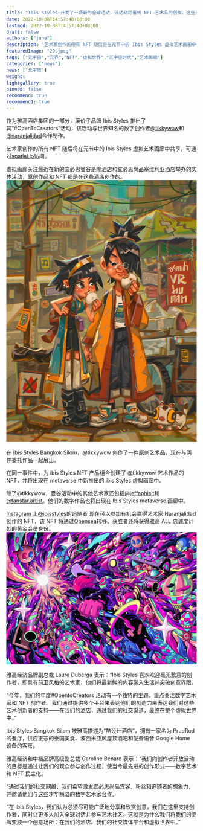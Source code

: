 ```yaml
---
title: "Ibis Styles 开发了一项新的全球活动，该活动将看到 NFT 艺术品的创作，这些艺术品将在元宇宙中展出。"
date: 2022-10-08T14:57:40+08:00
lastmod: 2022-10-08T14:57:40+08:00
draft: false
authors: ["june"]
description: "艺术家创作的所有 NFT 随后将在元节中的 Ibis Styles 虚拟艺术画廊中共享"
featuredImage: "29.jpeg"
tags: ["元宇宙","元界","NFT","虚拟世界","元宇宙时代","艺术画廊"]
categories: ["news"]
news: ["元宇宙"]
weight: 
lightgallery: true
pinned: false
recommend: true
recommend1: true
---
```




作为雅高酒店集团的一部分，廉价子品牌 Ibis Styles 推出了其“#OpenToCreators”活动，该活动与世界知名的数字创作者[@tikkywow](https://www.instagram.com/tikkywow)和[@naranjalidad](http://www.instagram.com/naranjalidad)合作制作。

艺术家创作的所有 NFT 随后将在元节中的 Ibis Styles 虚拟艺术画廊中共享，可通过[spatial.io](https://spatial.io/s/ibis-Styles-Gallery-63207b8396854f00014a64aa?share=1999572191507638744&utm_source=%2Fspaces)访问。

虚拟画廊关注最近在新的宜必思曼谷是隆酒店和宜必思尚品塞维利亚酒店举办的实体活动，原创作品和 NFT 都是在这些酒店创作的。![@tanstar.artist (CNW Group/ibis Styles) 的馒头时间](27.jpg)



在 Ibis Styles Bangkok Silom，@tikkywow 创作了一件原创艺术品，现在与两件委托作品一起展出。

在同一事件中，为 ibis Styles NFT 产品组合创建了 @tikkywow 艺术作品的 NFT，并将出现在 metaverse 中新推出的 ibis Styles 虚拟画廊中。

除了@tikkywow，曼谷活动中的其他艺术家还包括[@jeffaphisit](https://www.instagram.com/jeffaphisit)和[@tanstar.artist](https://www.instagram.com/tanstar.artist/)。他们的数字作品也将出现在 Ibis Styles metaverse 画廊中。

[Instagram 上@ibisstyles](http://www.instagram.com/ibisstyles)的追随者 现在可以参加有机会赢得艺术家 Naranjalidad 创作的 NFT，该 NFT 将通过[Opensea](https://opensea.io/fr/collection/ibis-styles-otc-collection)转移。获胜者还将获得雅高 ALL 忠诚度计划的黄金会员身份。![@jeffaphisit 的数字作品出现在 Opensea 上的 ibis Styles metaverse 画廊中。 （CNW 集团/宜必思尚品）](28.jpg)

雅高经济品牌副总裁 Laure Duberga 表示：“Ibis Styles 喜欢欢迎毫无歉意的创作者，即具有前卫风格的艺术家，他们将最新鲜的内容带入生活并突破创意界限。

“今年，我们的年度#OpentoCreators 活动有一个独特的主题，重点关注数字艺术家和 NFT 创作者。我们通过提供多个平台来表达他们的创造力来表达我们对这些艺术创新者的支持——在我们的酒店，通过我们的社交渠道，最终在整个虚拟世界中。”

Ibis Styles Bangkok Silom 被雅高描述为“酷设计酒店”，拥有一家名为 PrudRod 的餐厅，供应正宗的泰国美食、波西米亚风屋顶酒吧和配备语音 Google Home 设备的客房。

雅高经济和中档品牌高级副总裁 Caroline Bénard 表示：“我们向创作者开放活动的目标是通过让我们的观众参与创作过程，使当今最先进的创作形式——数字艺术和 NFT 民主化。

“通过我们的社交网络，我们希望激发宜必思尚品宾客、粉丝和追随者的想象力，并邀请他们与这些才华横溢的数字艺术家合作。

“在 Ibis Styles，我们认为必须尽可能广泛地分享和欣赏创意，我们在这里支持创作者，同时让更多人加入全球对话并参与艺术社区。这就是为什么我们将我们的品牌变成一个创意场所：在我们的酒店、我们的社交媒体平台和虚拟世界中。”